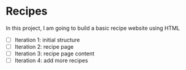# Recipes

In this project, I am going to build a basic recipe website using HTML

- [ ] Iteration 1: initial structure
- [ ] Iteration 2: recipe page
- [ ] Iteration 3: recipe page content
- [ ] Iteration 4: add more recipes